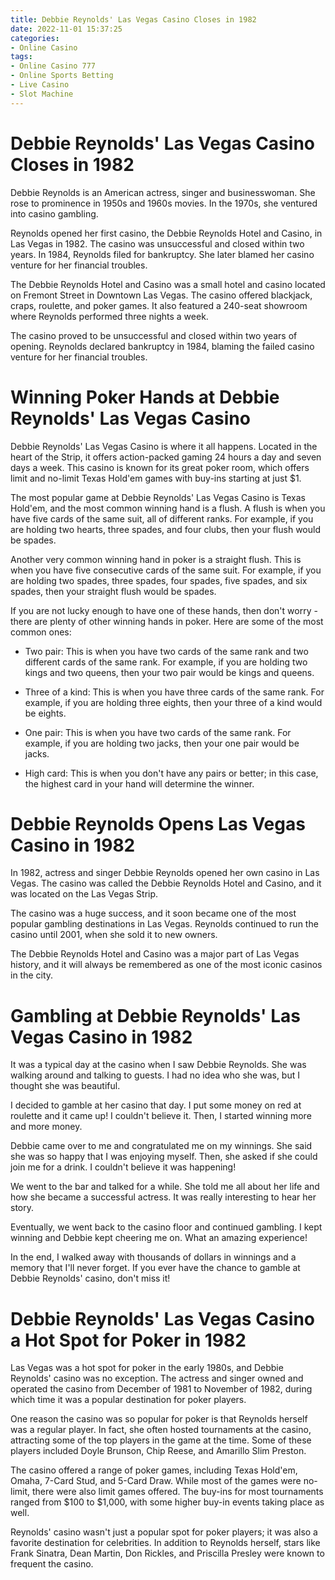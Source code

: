```yaml
---
title: Debbie Reynolds' Las Vegas Casino Closes in 1982 
date: 2022-11-01 15:37:25
categories:
- Online Casino
tags:
- Online Casino 777
- Online Sports Betting
- Live Casino
- Slot Machine
---
```



#  Debbie Reynolds' Las Vegas Casino Closes in 1982 

Debbie Reynolds is an American actress, singer and businesswoman. She rose to prominence in 1950s and 1960s movies. In the 1970s, she ventured into casino gambling. 

 Reynolds opened her first casino, the Debbie Reynolds Hotel and Casino, in Las Vegas in 1982. The casino was unsuccessful and closed within two years. In 1984, Reynolds filed for bankruptcy. She later blamed her casino venture for her financial troubles. 

The Debbie Reynolds Hotel and Casino was a small hotel and casino located on Fremont Street in Downtown Las Vegas. The casino offered blackjack, craps, roulette, and poker games. It also featured a 240-seat showroom where Reynolds performed three nights a week. 

The casino proved to be unsuccessful and closed within two years of opening. Reynolds declared bankruptcy in 1984, blaming the failed casino venture for her financial troubles.

#  Winning Poker Hands at Debbie Reynolds' Las Vegas Casino 

Debbie Reynolds' Las Vegas Casino is where it all happens. Located in the heart of the Strip, it offers action-packed gaming 24 hours a day and seven days a week. This casino is known for its great poker room, which offers limit and no-limit Texas Hold'em games with buy-ins starting at just $1.

The most popular game at Debbie Reynolds' Las Vegas Casino is Texas Hold'em, and the most common winning hand is a flush. A flush is when you have five cards of the same suit, all of different ranks. For example, if you are holding two hearts, three spades, and four clubs, then your flush would be spades.

Another very common winning hand in poker is a straight flush. This is when you have five consecutive cards of the same suit. For example, if you are holding two spades, three spades, four spades, five spades, and six spades, then your straight flush would be spades.

If you are not lucky enough to have one of these hands, then don't worry - there are plenty of other winning hands in poker. Here are some of the most common ones: 

- Two pair: This is when you have two cards of the same rank and two different cards of the same rank. For example, if you are holding two kings and two queens, then your two pair would be kings and queens. 

- Three of a kind: This is when you have three cards of the same rank. For example, if you are holding three eights, then your three of a kind would be eights. 

- One pair: This is when you have two cards of the same rank. For example, if you are holding two jacks, then your one pair would be jacks. 

- High card: This is when you don't have any pairs or better; in this case, the highest card in your hand will determine the winner.

#  Debbie Reynolds Opens Las Vegas Casino in 1982 

In 1982, actress and singer Debbie Reynolds opened her own casino in Las Vegas. The casino was called the Debbie Reynolds Hotel and Casino, and it was located on the Las Vegas Strip. 

The casino was a huge success, and it soon became one of the most popular gambling destinations in Las Vegas. Reynolds continued to run the casino until 2001, when she sold it to new owners. 

The Debbie Reynolds Hotel and Casino was a major part of Las Vegas history, and it will always be remembered as one of the most iconic casinos in the city.

#  Gambling at Debbie Reynolds' Las Vegas Casino in 1982 

It was a typical day at the casino when I saw Debbie Reynolds. She was walking around and talking to guests. I had no idea who she was, but I thought she was beautiful.

I decided to gamble at her casino that day. I put some money on red at roulette and it came up! I couldn't believe it. Then, I started winning more and more money.

Debbie came over to me and congratulated me on my winnings. She said she was so happy that I was enjoying myself. Then, she asked if she could join me for a drink. I couldn't believe it was happening!

We went to the bar and talked for a while. She told me all about her life and how she became a successful actress. It was really interesting to hear her story.

Eventually, we went back to the casino floor and continued gambling. I kept winning and Debbie kept cheering me on. What an amazing experience!

In the end, I walked away with thousands of dollars in winnings and a memory that I'll never forget. If you ever have the chance to gamble at Debbie Reynolds' casino, don't miss it!

#  Debbie Reynolds' Las Vegas Casino a Hot Spot for Poker in 1982

Las Vegas was a hot spot for poker in the early 1980s, and Debbie Reynolds' casino was no exception. The actress and singer owned and operated the casino from December of 1981 to November of 1982, during which time it was a popular destination for poker players.

One reason the casino was so popular for poker is that Reynolds herself was a regular player. In fact, she often hosted tournaments at the casino, attracting some of the top players in the game at the time. Some of these players included Doyle Brunson, Chip Reese, and Amarillo Slim Preston.

The casino offered a range of poker games, including Texas Hold'em, Omaha, 7-Card Stud, and 5-Card Draw. While most of the games were no-limit, there were also limit games offered. The buy-ins for most tournaments ranged from $100 to $1,000, with some higher buy-in events taking place as well.

Reynolds' casino wasn't just a popular spot for poker players; it was also a favorite destination for celebrities. In addition to Reynolds herself, stars like Frank Sinatra, Dean Martin, Don Rickles, and Priscilla Presley were known to frequent the casino.